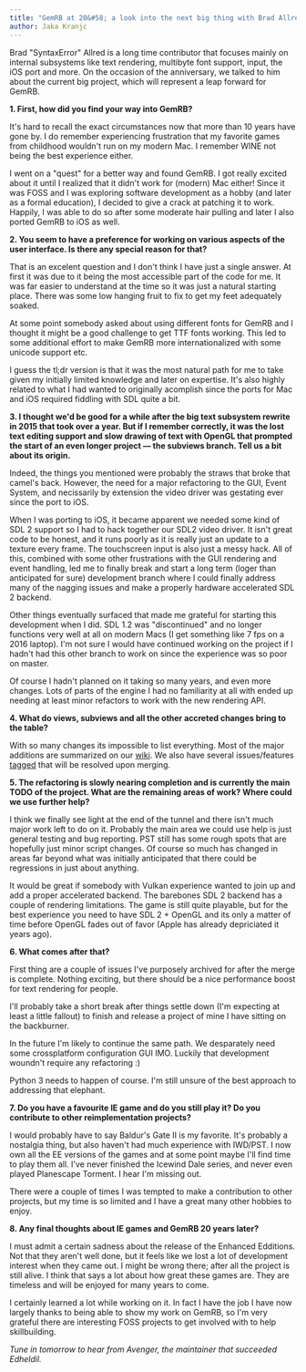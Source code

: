 ```yaml
---
title: "GemRB at 20&#58; a look into the next big thing with Brad Allred"
author: Jaka Kranjc
---
```


Brad "SyntaxError" Allred is a long time contributor that focuses mainly on internal
subsystems like text rendering, multibyte font support, input, the iOS port and
more. On the occasion of the anniversary, we talked to him about the current big
project, which will represent a leap forward for GemRB.

**1. First, how did you find your way into GemRB?**

It's hard to recall the exact circumstances now that more than 10 years have gone by.
I do remember experiencing frustration that my favorite games from childhood wouldn't run
on my modern Mac. I remember WINE not being the best experience either.

I went on a "quest" for a better way and found GemRB. I got really excited about it until I
realized that it didn't work for (modern) Mac either! Since it was FOSS and I was exploring
software development as a hobby (and later as a formal education), I decided to give a crack
at patching it to work. Happily, I was able to do so after some moderate hair pulling and
later I also ported GemRB to iOS as well.


**2. You seem to have a preference for working on various aspects of the user
interface. Is there any special reason for that?**

That is an excelent question and I don't think I have just a single answer. At first it was
due to it being the most accessible part of the code for me. It was far easier to understand
at the time so it was just a natural starting place. There was some low hanging fruit to fix
to get my feet adequately soaked.

At some point somebody asked about using different fonts for GemRB and I thought it might be
a good challenge to get TTF fonts working. This led to some additional effort to make GemRB
more internationalized with some unicode support etc.

I guess the tl;dr version is that it was the most natural path for me to take given my initially
limited knowledge and later on expertise. It's also highly related to what I had wanted to 
originally acomplish since the ports for Mac and iOS required fiddling with SDL quite a bit.

**3. I thought we'd be good for a while after the big text subsystem rewrite
in 2015 that took over a year. But if I remember correctly, it was the lost
text editing support and slow drawing of text with OpenGL that prompted
the start of an even longer project — the subviews branch. Tell us a bit
about its origin.**

Indeed, the things you mentioned were probably the straws that broke that camel's back. However,
the need for a major refactoring to the GUI, Event System, and necissarily by extension the video
driver was gestating ever since the port to iOS.

When I was porting to iOS, it became apparent we needed some kind of SDL 2 support so
I had to hack together our SDL2 video driver. It isn't great code to be honest, and it runs poorly
as it is really just an update to a texture every frame. The touchscreen input is also just a
messy hack. All of this, combined with some other frustrations with the GUI rendering and event
handling, led me to finally break and start a long term (loger than anticipated for sure)
development branch where I could finally address many of the nagging issues and make a properly
hardware accelerated SDL 2 backend.

Other things eventually surfaced that made me grateful for starting this development when I did.
SDL 1.2 was "discontinued" and no longer functions very well at all on modern Macs (I get something
like 7 fps on a 2016 laptop). I'm not sure I would have continued working on the project if I hadn't
had this other branch to work on since the experience was so poor on master.

Of course I hadn't planned on it taking so many years, and even more changes. Lots of parts of the 
engine I had no familiarity at all with ended up needing at least minor refactors to work with the new
rendering API.

**4. What do views, subviews and all the other accreted changes bring to
the table?**

With so many changes its impossible to list everything. Most of the major additions are summarized on
our [wiki](https://github.com/gemrb/gemrb/wiki/Subviews---Origins-and-Summary-of-Changes). We also have
several issues/features [tagged](https://github.com/gemrb/gemrb/issues?q=is%3Aissue+is%3Aopen+label%3Asubviews-recheck)
that will be resolved upon merging.

**5. The refactoring is slowly nearing completion and is currently the main 
TODO of the project. What are the remaining areas of work? Where could we
use further help?**

I think we finally see light at the end of the tunnel and there isn't much major work left to do on it.
Probably the main area we could use help is just general testing and bug reporting. PST still has some
rough spots that are hopefully just minor script changes. Of course so much has changed in areas far
beyond what was initially anticipated that there could be regressions in just about anything.

It would be great if somebody with Vulkan experience wanted to join up and add a proper accelerated backend.
The barebones SDL 2 backend has a couple of rendering limitations. The game is still quite playable, but for
the best experience you need to have SDL 2 + OpenGL and its only a matter of time before OpenGL fades out of
favor (Apple has already depriciated it years ago).

**6. What comes after that?**

First thing are a couple of issues I've purposely archived for after the merge is complete. Nothing exciting,
but there should be a nice performance boost for text rendering for people.

I'll probably take a short break after things settle down (I'm expecting at least a little fallout) to finish
and release a project of mine I have sitting on the backburner.

In the future I'm likely to continue the same path. We desparately need some crossplatform configuration
GUI IMO. Luckily that development woundn't require any refactoring :)

Python 3 needs to happen of course. I'm still unsure of the best approach to addressing that elephant.

**7. Do you have a favourite IE game and do you still play it? Do you
contribute to other reimplementation projects?**

I would probably have to say Baldur's Gate II is my favorite. It's probably a nostalgia thing, but also haven't
had much experience with IWD/PST. I now own all the EE versions of the games and at some point maybe I'll find
time to play them all. I've never finished the Icewind Dale series, and never even played Planescape Torment.
I hear I'm missing out.

There were a couple of times I was tempted to make a contribution to other projects, but my time is so limited
and I have a great many other hobbies to enjoy.

**8. Any final thoughts about IE games and GemRB 20 years later?**

I must admit a certain sadness about the release of the Enhanced Edditions. Not that they aren't well done, but
it feels like we lost a lot of development interest when they came out. I might be wrong there; after all the
project is still alive. I think that says a lot about how great these games are. They are timeless and will be
enjoyed for many years to come.

I certainly learned a lot while working on it. In fact I have the job I have now largely thanks to being able to
show my work on GemRB, so I'm very grateful there are interesting FOSS projects to get involved with to help skillbuilding.


_Tune in tomorrow to hear from Avenger, the maintainer that succeeded Edheldil._
